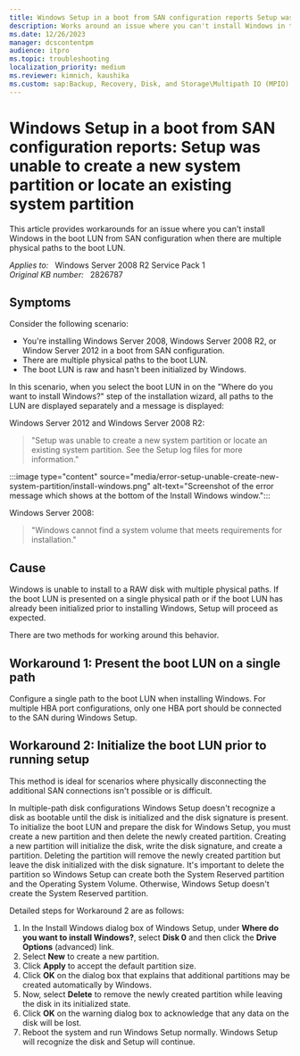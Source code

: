 ```yaml
---
title: Windows Setup in a boot from SAN configuration reports Setup was unable to create a new system partition or locate an existing system partition
description: Works around an issue where you can't install Windows in the boot LUN from SAN configuration when there are multiple physical paths to the boot LUN.
ms.date: 12/26/2023
manager: dcscontentpm
audience: itpro
ms.topic: troubleshooting
localization_priority: medium
ms.reviewer: kimnich, kaushika
ms.custom: sap:Backup, Recovery, Disk, and Storage\Multipath IO (MPIO) and Storport, csstroubleshoot
---
```

# Windows Setup in a boot from SAN configuration reports: Setup was unable to create a new system partition or locate an existing system partition

This article provides workarounds for an issue where you can't install Windows in the boot LUN from SAN configuration when there are multiple physical paths to the boot LUN.

_Applies to:_ &nbsp; Windows Server 2008 R2 Service Pack 1  
_Original KB number:_ &nbsp; 2826787

## Symptoms

Consider the following scenario:

- You're installing Windows Server 2008, Windows Server 2008 R2, or Window Server 2012 in a boot from SAN configuration.
- There are multiple physical paths to the boot LUN.
- The boot LUN is raw and hasn't been initialized by Windows.

In this scenario, when you select the boot LUN in on the "Where do you want to install Windows?" step of the installation wizard, all paths to the LUN are displayed separately and a message is displayed:

Windows Server 2012 and Windows Server 2008 R2:

> "Setup was unable to create a new system partition or locate an existing system partition. See the Setup log files for more information."

:::image type="content" source="media/error-setup-unable-create-new-system-partition/install-windows.png" alt-text="Screenshot of the error message which shows at the bottom of the Install Windows window.":::

Windows Server 2008:

> "Windows cannot find a system volume that meets requirements for installation."

## Cause

Windows is unable to install to a RAW disk with multiple physical paths. If the boot LUN is presented on a single physical path or if the boot LUN has already been initialized prior to installing Windows, Setup will proceed as expected.

There are two methods for working around this behavior.

## Workaround 1: Present the boot LUN on a single path

Configure a single path to the boot LUN when installing Windows. For multiple HBA port configurations, only one HBA port should be connected to the SAN during Windows Setup.

## Workaround 2: Initialize the boot LUN prior to running setup

This method is ideal for scenarios where physically disconnecting the additional SAN connections isn't possible or is difficult.

In multiple-path disk configurations Windows Setup doesn't recognize a disk as bootable until the disk is initialized and the disk signature is present. To initialize the boot LUN and prepare the disk for Windows Setup, you must create a new partition and then delete the newly created partition. Creating a new partition will initialize the disk, write the disk signature, and create a partition. Deleting the partition will remove the newly created partition but leave the disk initialized with the disk signature. It's important to delete the partition so Windows Setup can create both the System Reserved partition and the Operating System Volume. Otherwise, Windows Setup doesn't create the System Reserved partition.

Detailed steps for Workaround 2 are as follows:

1. In the Install Windows dialog box of Windows Setup, under **Where do you want to install Windows?**, select **Disk 0** and then click the **Drive Options** (advanced) link.
2. Select **New** to create a new partition.
3. Click **Apply** to accept the default partition size.
4. Click **OK** on the dialog box that explains that additional partitions may be created automatically by Windows.
5. Now, select **Delete** to remove the newly created partition while leaving the disk in its initialized state.
6. Click **OK** on the warning dialog box to acknowledge that any data on the disk will be lost.
7. Reboot the system and run Windows Setup normally. Windows Setup will recognize the disk and Setup will continue.
